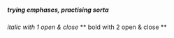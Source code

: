 ##### trying emphases, practising sorta

*italic with 1 open & close*
** bold with 2 open & close **
